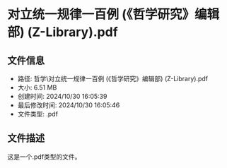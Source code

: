 ﻿# 对立统一规律一百例 (《哲学研究》编辑部) (Z-Library).pdf

## 文件信息
- 路径: 哲学\对立统一规律一百例 (《哲学研究》编辑部) (Z-Library).pdf
- 大小: 6.51 MB
- 创建时间: 2024/10/30 16:05:39
- 最后修改时间: 2024/10/30 16:05:46
- 文件类型: .pdf

## 文件描述
这是一个.pdf类型的文件。

